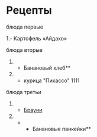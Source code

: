 # Рецепты

блюда первые

1.- Картофель «Айдахо»







блюда вторые

1. - Банановый хлеб**
2. - курица "Пикассо" 1111

блюда третьи
1. - [Брауни](brownie.md)
2. - - Банановые панкейки**